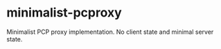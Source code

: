 minimalist-pcproxy
==================

Minimalist PCP proxy implementation. No client state and minimal server state.
